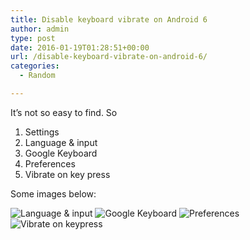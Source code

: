 ```yaml
---
title: Disable keyboard vibrate on Android 6
author: admin
type: post
date: 2016-01-19T01:28:51+00:00
url: /disable-keyboard-vibrate-on-android-6/
categories:
  - Random

---
```

It&#8217;s not so easy to find. So

  1. Settings
  2. Language & input
  3. Google Keyboard
  4. Preferences
  5. Vibrate on key press

Some images below:

<!--more-->

![](/images/2016/01/1.png "Language & input")
![](/images/2016/01/2.png "Google Keyboard")
![](/images/2016/01/3.png "Preferences")
![](/images/2016/01/4.png "Vibrate on keypress")